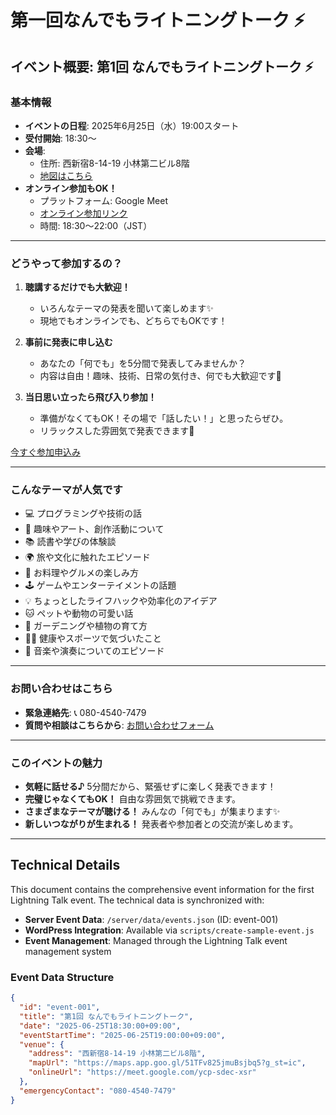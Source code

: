 # 第一回なんでもライトニングトーク ⚡

## **イベント概要: 第1回 なんでもライトニングトーク ⚡**

### **基本情報**

- **イベントの日程**: 2025年6月25日（水）19:00スタート
- **受付開始**: 18:30〜
- **会場**:
  - 住所: 西新宿8-14-19 小林第二ビル8階
  - [地図はこちら](https://maps.app.goo.gl/51TFv825jmuBsjbq5?g_st=ic)
- **オンライン参加もOK！**
  - プラットフォーム: Google Meet
  - [オンライン参加リンク](https://meet.google.com/ycp-sdec-xsr)
  - 時間: 18:30〜22:00（JST）

---

### **どうやって参加するの？**

1. **聴講するだけでも大歓迎！**
   - いろんなテーマの発表を聞いて楽しめます✨
   - 現地でもオンラインでも、どちらでもOKです！

2. **事前に発表に申し込む**
   - あなたの「何でも」を5分間で発表してみませんか？
   - 内容は自由！趣味、技術、日常の気付き、何でも大歓迎です🎉

3. **当日思い立ったら飛び入り参加！**
   - 準備がなくてもOK！その場で「話したい！」と思ったらぜひ。
   - リラックスした雰囲気で発表できます🎤

[今すぐ参加申込み](#)

---

### **こんなテーマが人気です**

- 💻 プログラミングや技術の話
- 🎨 趣味やアート、創作活動について
- 📚 読書や学びの体験談
- 🌍 旅や文化に触れたエピソード
- 🍳 お料理やグルメの楽しみ方
- 🕹️ ゲームやエンターテイメントの話題
- 💡 ちょっとしたライフハックや効率化のアイデア
- 🐱 ペットや動物の可愛い話
- 🌱 ガーデニングや植物の育て方
- 🏃‍♂️ 健康やスポーツで気づいたこと
- 🎵 音楽や演奏についてのエピソード

---

### **お問い合わせはこちら**

- **緊急連絡先**: 📞 080-4540-7479
- **質問や相談はこちらから**: [お問い合わせフォーム](#)

---

### **このイベントの魅力**

- **気軽に話せる♪** 5分間だから、緊張せずに楽しく発表できます！
- **完璧じゃなくてもOK！** 自由な雰囲気で挑戦できます。
- **さまざまなテーマが聴ける！** みんなの「何でも」が集まります✨
- **新しいつながりが生まれる！** 発表者や参加者との交流が楽しめます。

---

## **Technical Details**

This document contains the comprehensive event information for the first
Lightning Talk event. The technical data is synchronized with:

- **Server Event Data**: `/server/data/events.json` (ID: event-001)
- **WordPress Integration**: Available via `scripts/create-sample-event.js`
- **Event Management**: Managed through the Lightning Talk event management
  system

### **Event Data Structure**

```json
{
  "id": "event-001",
  "title": "第1回 なんでもライトニングトーク",
  "date": "2025-06-25T18:30:00+09:00",
  "eventStartTime": "2025-06-25T19:00:00+09:00",
  "venue": {
    "address": "西新宿8-14-19 小林第二ビル8階",
    "mapUrl": "https://maps.app.goo.gl/51TFv825jmuBsjbq5?g_st=ic",
    "onlineUrl": "https://meet.google.com/ycp-sdec-xsr"
  },
  "emergencyContact": "080-4540-7479"
}
```
